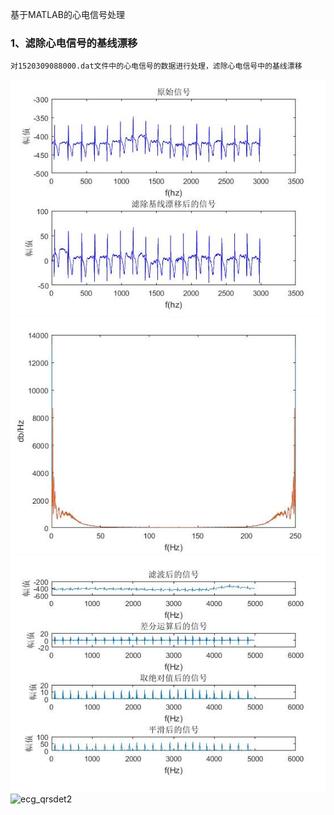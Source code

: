 
基于MATLAB的心电信号处理
### 1、滤除心电信号的基线漂移
    对1520309088000.dat文件中的心电信号的数据进行处理，滤除心电信号中的基线漂移
![ecg_est](https://github.com/guangyubin/SmartHealth/blob/master/2018/students/S201815061/figure/ecg_est.jpg)
![ecg_power](https://github.com/guangyubin/SmartHealth/blob/master/2018/students/S201815061/figure/ecg_power.jpg)
![ecg_qrsdet](https://github.com/guangyubin/SmartHealth/blob/master/2018/students/S201815061/figure/ecg_qrsdet.jpg)
![ecg_qrsdet2]()

   
